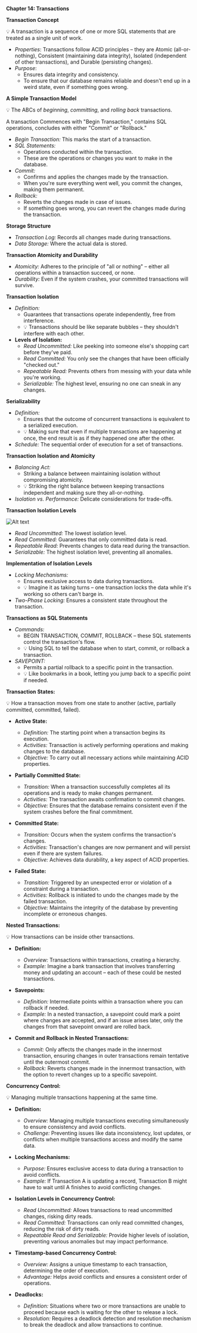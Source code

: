 **Chapter 14: Transactions**

**Transaction Concept**

💡 A transaction is a sequence of one or more SQL statements that are treated as a single unit of work.

- *Properties*: Transactions follow ACID principles – they are Atomic (all-or-nothing), Consistent (maintaining data integrity), Isolated (independent of other transactions), and Durable (persisting changes).
- *Purpose*:
  - Ensures data integrity and consistency.
  - To ensure that our database remains reliable and doesn't end up in a weird state, even if something goes wrong.


**A Simple Transaction Model**

💡 The ABCs of *beginning*, *committing*, and *rolling back* transactions.

A transaction Commences with "Begin Transaction," contains SQL operations, concludes with either "Commit" or "Rollback."

- *Begin Transaction:* This marks the start of a transaction.
- *SQL Statements:*
    - Operations conducted within the transaction.
    - These are the operations or changes you want to make in the database.
- *Commit:*
    - Confirms and applies the changes made by the transaction.
    - When you're sure everything went well, you commit the changes, making them permanent.
- *Rollback:*
    - Reverts the changes made in case of issues.
    - If something goes wrong, you can revert the changes made during the transaction.

**Storage Structure**
- *Transaction Log:* Records all changes made during transactions.
- *Data Storage:* Where the actual data is stored.

**Transaction Atomicity and Durability**
- *Atomicity:* Adheres to the principle of "all or nothing" – either all operations within a transaction succeed, or none.
- *Durability:* Even if the system crashes, your committed transactions will survive.

**Transaction Isolation**

- *Definition:*
  - Guarantees that transactions operate independently, free from interference.
  - 💡 Transactions should be like separate bubbles – they shouldn't interfere with each other.
- **Levels of Isolation:**
  - *Read Uncommitted:* Like peeking into someone else's shopping cart before they've paid.
  - *Read Committed:* You only see the changes that have been officially "checked out."
  - *Repeatable Read:* Prevents others from messing with your data while you're working.
  - *Serializable:* The highest level, ensuring no one can sneak in any changes.

**Serializability**

- *Definition:*
  - Ensures that the outcome of concurrent transactions is equivalent to a serialized execution.
  - 💡 Making sure that even if multiple transactions are happening at once, the end result is as if they happened one after the other.
- *Schedule:* The sequential order of execution for a set of transactions.

**Transaction Isolation and Atomicity**

- *Balancing Act:*
  - Striking a balance between maintaining isolation without compromising atomicity.
  - 💡 Striking the right balance between keeping transactions independent and making sure they all-or-nothing.
- *Isolation vs. Performance:* Delicate considerations for trade-offs.

**Transaction Isolation Levels**

![Alt text](image-2.png)

- *Read Uncommitted:* The lowest isolation level.
- *Read Committed:* Guarantees that only committed data is read.
- *Repeatable Read:* Prevents changes to data read during the transaction.
- *Serializable:* The highest isolation level, preventing all anomalies.

**Implementation of Isolation Levels**
- *Locking Mechanisms:*
  - Ensures exclusive access to data during transactions.
  - 💡 Imagine it as taking turns – one transaction locks the data while it's working so others can't barge in.
- *Two-Phase Locking:* Ensures a consistent state throughout the transaction.

**Transactions as SQL Statements**
- *Commands:*
  - BEGIN TRANSACTION, COMMIT, ROLLBACK – these SQL statements control the transaction's flow.
  - 💡 Using SQL to tell the database when to start, commit, or rollback a transaction.
- *SAVEPOINT:*
  - Permits a partial rollback to a specific point in the transaction.
  - 💡 Like bookmarks in a book, letting you jump back to a specific point if needed.

**Transaction States:**

💡 How a transaction moves from one state to another (active, partially committed, committed, failed).

- **Active State:**
  - *Definition:* The starting point when a transaction begins its execution.
  - *Activities:* Transaction is actively performing operations and making changes to the database.
  - *Objective:* To carry out all necessary actions while maintaining ACID properties.

- **Partially Committed State:**
  - *Transition:* When a transaction successfully completes all its operations and is ready to make changes permanent.
  - *Activities:* The transaction awaits confirmation to commit changes.
  - *Objective:* Ensures that the database remains consistent even if the system crashes before the final commitment.

- **Committed State:**
  - *Transition:* Occurs when the system confirms the transaction's changes.
  - *Activities:* Transaction's changes are now permanent and will persist even if there are system failures.
  - *Objective:* Achieves data durability, a key aspect of ACID properties.

- **Failed State:**
  - *Transition:* Triggered by an unexpected error or violation of a constraint during a transaction.
  - *Activities:* Rollback is initiated to undo the changes made by the failed transaction.
  - *Objective:* Maintains the integrity of the database by preventing incomplete or erroneous changes.

**Nested Transactions:**

💡 How transactions can be inside other transactions.

- **Definition:**
  - *Overview:* Transactions within transactions, creating a hierarchy.
  - *Example:* Imagine a bank transaction that involves transferring money and updating an account – each of these could be nested transactions.

- **Savepoints:**
  - *Definition:* Intermediate points within a transaction where you can rollback if needed.
  - *Example:* In a nested transaction, a savepoint could mark a point where changes are accepted, and if an issue arises later, only the changes from that savepoint onward are rolled back.

- **Commit and Rollback in Nested Transactions:**
  - *Commit:* Only affects the changes made in the innermost transaction, ensuring changes in outer transactions remain tentative until the outermost commit.
  - *Rollback:* Reverts changes made in the innermost transaction, with the option to revert changes up to a specific savepoint.

**Concurrency Control:**

💡 Managing multiple transactions happening at the same time.

- **Definition:**
  - *Overview:* Managing multiple transactions executing simultaneously to ensure consistency and avoid conflicts.
  - *Challenge:* Preventing issues like data inconsistency, lost updates, or conflicts when multiple transactions access and modify the same data.

- **Locking Mechanisms:**
  - *Purpose:* Ensures exclusive access to data during a transaction to avoid conflicts.
  - *Example:* If Transaction A is updating a record, Transaction B might have to wait until A finishes to avoid conflicting changes.

- **Isolation Levels in Concurrency Control:**
  - *Read Uncommitted:* Allows transactions to read uncommitted changes, risking dirty reads.
  - *Read Committed:* Transactions can only read committed changes, reducing the risk of dirty reads.
  - *Repeatable Read and Serializable:* Provide higher levels of isolation, preventing various anomalies but may impact performance.

- **Timestamp-based Concurrency Control:**
  - *Overview:* Assigns a unique timestamp to each transaction, determining the order of execution.
  - *Advantage:* Helps avoid conflicts and ensures a consistent order of operations.

- **Deadlocks:**
  - *Definition:* Situations where two or more transactions are unable to proceed because each is waiting for the other to release a lock.
  - *Resolution:* Requires a deadlock detection and resolution mechanism to break the deadlock and allow transactions to continue.